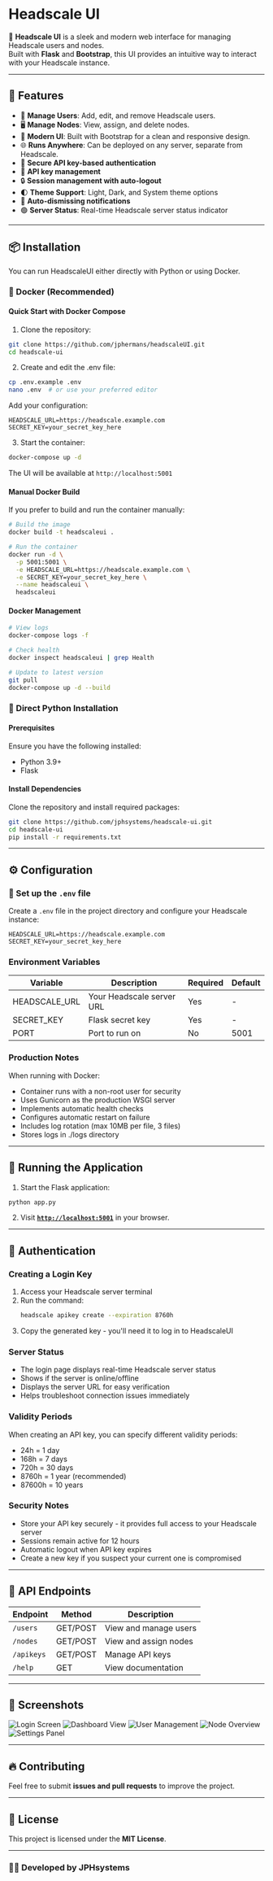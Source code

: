 # Headscale UI

🚀 **Headscale UI** is a sleek and modern web interface for managing Headscale users and nodes.  
Built with **Flask** and **Bootstrap**, this UI provides an intuitive way to interact with your Headscale instance.

---

## 🌟 Features
- 📌 **Manage Users**: Add, edit, and remove Headscale users.
- 🖥️ **Manage Nodes**: View, assign, and delete nodes.
- 🎨 **Modern UI**: Built with Bootstrap for a clean and responsive design.
- 🌐 **Runs Anywhere**: Can be deployed on any server, separate from Headscale.
- 🔐 **Secure API key-based authentication**
- 🔑 **API key management**
- 🔒 **Session management with auto-logout**
- 🌓 **Theme Support**: Light, Dark, and System theme options
- 🔔 **Auto-dismissing notifications**
- 🟢 **Server Status**: Real-time Headscale server status indicator

---

## 📦 Installation

You can run HeadscaleUI either directly with Python or using Docker.

### 🐳 Docker (Recommended)

#### Quick Start with Docker Compose

1. Clone the repository:
```bash
git clone https://github.com/jphermans/headscaleUI.git
cd headscale-ui
```

2. Create and edit the .env file:
```bash
cp .env.example .env
nano .env  # or use your preferred editor
```

Add your configuration:
```env
HEADSCALE_URL=https://headscale.example.com
SECRET_KEY=your_secret_key_here
```

3. Start the container:
```bash
docker-compose up -d
```

The UI will be available at `http://localhost:5001`

#### Manual Docker Build

If you prefer to build and run the container manually:

```bash
# Build the image
docker build -t headscaleui .

# Run the container
docker run -d \
  -p 5001:5001 \
  -e HEADSCALE_URL=https://headscale.example.com \
  -e SECRET_KEY=your_secret_key_here \
  --name headscaleui \
  headscaleui
```

#### Docker Management

```bash
# View logs
docker-compose logs -f

# Check health
docker inspect headscaleui | grep Health

# Update to latest version
git pull
docker-compose up -d --build
```

### 🐍 Direct Python Installation

#### Prerequisites
Ensure you have the following installed:
- Python 3.9+
- Flask

#### Install Dependencies
Clone the repository and install required packages:

```bash
git clone https://github.com/jphsystems/headscale-ui.git
cd headscale-ui
pip install -r requirements.txt
```

---

## ⚙️ Configuration

### 🔹 Set up the `.env` file
Create a `.env` file in the project directory and configure your Headscale instance:

```env
HEADSCALE_URL=https://headscale.example.com
SECRET_KEY=your_secret_key_here
```

### Environment Variables

| Variable | Description | Required | Default |
|----------|-------------|----------|---------|
| HEADSCALE_URL | Your Headscale server URL | Yes | - |
| SECRET_KEY | Flask secret key | Yes | - |
| PORT | Port to run on | No | 5001 |

### Production Notes

When running with Docker:
- Container runs with a non-root user for security
- Uses Gunicorn as the production WSGI server
- Implements automatic health checks
- Configures automatic restart on failure
- Includes log rotation (max 10MB per file, 3 files)
- Stores logs in ./logs directory

---

## 🚀 Running the Application

1. Start the Flask application:
```bash
python app.py
```

2. Visit **[`http://localhost:5001`](http://localhost:5001)** in your browser.

---

## 🔐 Authentication

### Creating a Login Key

1. Access your Headscale server terminal
2. Run the command:
   ```bash
   headscale apikey create --expiration 8760h
   ```
3. Copy the generated key - you'll need it to log in to HeadscaleUI

### Server Status
- The login page displays real-time Headscale server status
- Shows if the server is online/offline
- Displays the server URL for easy verification
- Helps troubleshoot connection issues immediately

### Validity Periods

When creating an API key, you can specify different validity periods:
- 24h = 1 day
- 168h = 7 days
- 720h = 30 days
- 8760h = 1 year (recommended)
- 87600h = 10 years

### Security Notes

- Store your API key securely - it provides full access to your Headscale server
- Sessions remain active for 12 hours
- Automatic logout when API key expires
- Create a new key if you suspect your current one is compromised

---

## 📜 API Endpoints

| Endpoint           | Method | Description |
|-------------------|--------|-------------|
| `/users`          | GET/POST | View and manage users |
| `/nodes`          | GET/POST | View and assign nodes |
| `/apikeys`        | GET/POST | Manage API keys |
| `/help`           | GET      | View documentation |

---

## 📸 Screenshots

![Login Screen](images/Screenshot%202025-03-03%20at%2021.11.54.png)
![Dashboard View](images/Screenshot%202025-03-03%20at%2021.12.09.png)
![User Management](images/Screenshot%202025-03-03%20at%2021.12.24.png)
![Node Overview](images/Screenshot%202025-03-03%20at%2021.12.36.png)
![Settings Panel](images/Screenshot%202025-03-03%20at%2021.14.26.png)

---

## 🔥 Contributing
Feel free to submit **issues and pull requests** to improve the project.

---

## 📄 License
This project is licensed under the **MIT License**.

---

### 👨‍💻 Developed by **JPHsystems**

